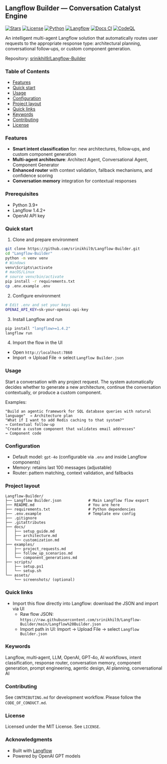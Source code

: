## Langflow Builder — Conversation Catalyst Engine

[![Stars](https://img.shields.io/github/stars/srinikhil9/Langflow-Builder?style=social)](https://github.com/srinikhil9/Langflow-Builder)
[![License](https://img.shields.io/badge/license-MIT-blue.svg)](LICENSE)
[![Python](https://img.shields.io/badge/Python-3.9%2B-blue)](requirements.txt)
[![Langflow](https://img.shields.io/badge/Langflow-%E2%89%A51.4.2-5C2D91)](https://github.com/langflow-ai/langflow)
[![Docs CI](https://github.com/srinikhil9/Langflow-Builder/actions/workflows/publish-docs.yml/badge.svg)](https://github.com/srinikhil9/Langflow-Builder/actions/workflows/publish-docs.yml)
[![CodeQL](https://github.com/srinikhil9/Langflow-Builder/actions/workflows/codeql.yml/badge.svg)](https://github.com/srinikhil9/Langflow-Builder/actions/workflows/codeql.yml)

An intelligent multi-agent Langflow solution that automatically routes user requests to the appropriate response type: architectural planning, conversational follow‑ups, or custom component generation.

Repository: [srinikhil9/Langflow-Builder](https://github.com/srinikhil9/Langflow-Builder)

### Table of Contents

- [Features](#features)
- [Quick start](#quick-start)
- [Usage](#usage)
- [Configuration](#configuration)
- [Project layout](#project-layout)
- [Quick links](#quick-links)
- [Keywords](#keywords)
- [Contributing](#contributing)
- [License](#license)

### Features

- **Smart intent classification** for: new architectures, follow‑ups, and custom component generation
- **Multi‑agent architecture**: Architect Agent, Conversational Agent, Component Generator
- **Enhanced router** with context validation, fallback mechanisms, and confidence scoring
- **Conversation memory** integration for contextual responses

### Prerequisites

- Python 3.9+
- Langflow 1.4.2+
- OpenAI API key

### Quick start

1) Clone and prepare environment
```bash
git clone https://github.com/srinikhil9/Langflow-Builder.git
cd "Langflow-Builder"
python -m venv venv
# Windows
venv\Scripts\activate
# macOS/Linux
# source venv/bin/activate
pip install -r requirements.txt
cp .env.example .env
```

2) Configure environment
```bash
# Edit .env and set your keys
OPENAI_API_KEY=sk-your-openai-api-key
```

3) Install Langflow and run
```bash
pip install "langflow>=1.4.2"
langflow run
```

4) Import the flow in the UI
- Open `http://localhost:7860`
- Import → Upload File → select `Langflow Builder.json`

### Usage

Start a conversation with any project request. The system automatically decides whether to generate a new architecture, continue the conversation contextually, or produce a custom component.

Examples:
```text
"Build an agentic framework for SQL database queries with natural language"  → Architecture plan
"What if I want to add Redis caching to that system?"                         → Contextual follow‑up
"Create a custom component that validates email addresses"                    → Component code
```

### Configuration

- Default model: `gpt-4o` (configurable via `.env` and inside Langflow components)
- Memory: retains last 100 messages (adjustable)
- Router: pattern matching, context validation, and fallbacks

### Project layout

```
Langflow-Builder/
├── Langflow Builder.json            # Main Langflow flow export
├── README.md                        # You are here
├── requirements.txt                 # Python dependencies
├── .env.example                     # Template env config
├── .gitignore
├── .gitattributes
├── docs/
│   ├── setup_guide.md
│   ├── architecture.md
│   └── customization.md
├── examples/
│   ├── project_requests.md
│   ├── follow_up_scenarios.md
│   └── component_generations.md
├── scripts/
│   ├── setup.ps1
│   └── setup.sh
└── assets/
    └── screenshots/ (optional)
```

### Quick links

- Import this flow directly into Langflow: download the JSON and import via UI
  - Raw flow JSON: `https://raw.githubusercontent.com/srinikhil9/Langflow-Builder/main/Langflow%20Builder.json`
  - Import path in UI: Import → Upload File → select `Langflow Builder.json`

### Keywords

Langflow, multi‑agent, LLM, OpenAI, GPT‑4o, AI workflows, intent classification, response router, conversation memory, component generation, prompt engineering, agentic design, AI planning, conversational AI

### Contributing

See `CONTRIBUTING.md` for development workflow. Please follow the `CODE_OF_CONDUCT.md`.

### License

Licensed under the MIT License. See `LICENSE`.

### Acknowledgments

- Built with [Langflow](https://github.com/langflow-ai/langflow)
- Powered by OpenAI GPT models


